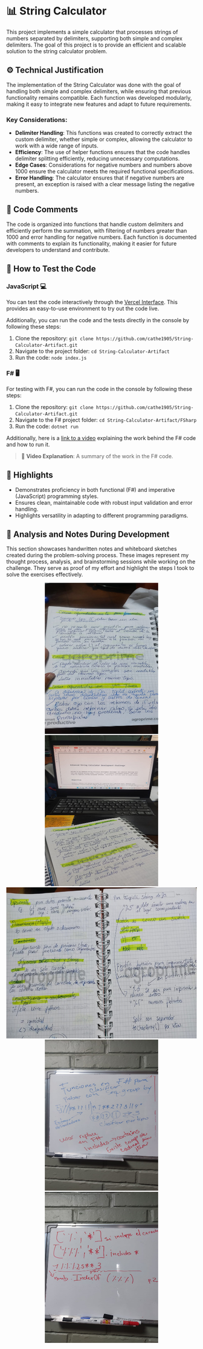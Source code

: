 # 📊 String Calculator

This project implements a simple calculator that processes strings of numbers separated by delimiters, supporting both simple and complex delimiters. The goal of this project is to provide an efficient and scalable solution to the string calculator problem.

## ⚙️ Technical Justification

The implementation of the String Calculator was done with the goal of handling both simple and complex delimiters, while ensuring that previous functionality remains compatible. Each function was developed modularly, making it easy to integrate new features and adapt to future requirements.

### Key Considerations:
- **Delimiter Handling**: This functions was created to correctly extract the custom delimiter, whether simple or complex, allowing the calculator to work with a wide range of inputs.
- **Efficiency**: The use of helper functions ensures that the code handles delimiter splitting efficiently, reducing unnecessary computations.
- **Edge Cases**: Considerations for negative numbers and numbers above 1000 ensure the calculator meets the required functional specifications.
- **Error Handling**: The calculator ensures that if negative numbers are present, an exception is raised with a clear message listing the negative numbers.


## 📝 Code Comments

The code is organized into functions that handle custom delimiters and efficiently perform the summation, with filtering of numbers greater than 1000 and error handling for negative numbers. Each function is documented with comments to explain its functionality, making it easier for future developers to understand and contribute.

## 🧪 How to Test the Code

### JavaScript 💻
You can test the code interactively through the [Vercel Interface](https://string-calculator-artifact.vercel.app/). This provides an easy-to-use environment to try out the code live.

Additionally, you can run the code and the tests directly in the console by following these steps:
1. Clone the repository: `git clone https://github.com/cathe1905/String-Calculator-Artifact.git`
2. Navigate to the project folder: `cd String-Calculator-Artifact`
3. Run the code: `node index.js`


### F# 🖥️
For testing with F#, you can run the code in the console by following these steps:
1. Clone the repository: `git clone https://github.com/cathe1905/String-Calculator-Artifact.git`
2. Navigate to the F# project folder: `cd String-Calculator-Artifact/FSharp`
3. Run the code: `dotnet run`


Additionally, here is a [link to a video](https://www.loom.com/share/c07123bbbeab41bfa6c56c454b4fda29) explaining the work behind the F# code and how to run it.

> 🎥 **Video Explanation**: A summary of the work in the F# code.



## 🌟 Highlights

- Demonstrates proficiency in both functional (F#) and imperative (JavaScript) programming styles.
- Ensures clean, maintainable code with robust input validation and error handling.
- Highlights versatility in adapting to different programming paradigms.

## 📝 Analysis and Notes During Development

This section showcases handwritten notes and whiteboard sketches created during the problem-solving process. These images represent my thought process, analysis, and brainstorming sessions while working on the challenge. They serve as proof of my effort and highlight the steps I took to solve the exercises effectively.

<div style="text-align: center;">
  <div>
    <img src="https://github.com/cathe1905/String-Calculator-Artifact/blob/main/Imagen%20de%20WhatsApp%202025-01-15%20a%20las%2018.55.22_a8611aad.jpg" width="300" height="400" />
    <img src="https://github.com/cathe1905/String-Calculator-Artifact/blob/main/Imagen%20de%20WhatsApp%202025-01-15%20a%20las%2018.40.33_dce63f2f.jpg" width="300" height="400" />
  </div>
  <div>
     <img src="https://github.com/cathe1905/String-Calculator-Artifact/blob/main/cuaderno2.jpg" width="600" height="400" />
    
  </div>
   <div>
     <img src="https://github.com/cathe1905/String-Calculator-Artifact/blob/main/Imagen%20de%20WhatsApp%202025-01-15%20a%20las%2018.46.13_4de5803a.jpg" width="300" height="400" />
     <img src="https://github.com/cathe1905/String-Calculator-Artifact/blob/main/Imagen%20de%20WhatsApp%202025-01-15%20a%20las%2018.40.34_659e4e99.jpg" width="300" height="400" />
  </div>
</div>




